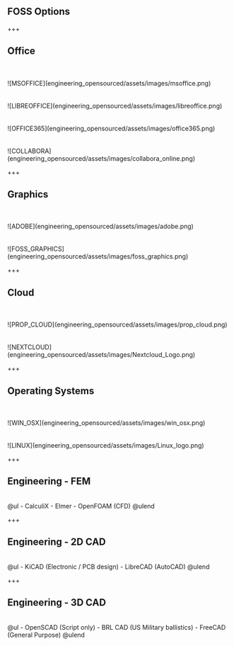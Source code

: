 [/]: # "what_open_source_engineering"

## FOSS Options

+++

## Office

<div class="left-50">
<br><br>
![MSOFFICE](engineering_opensourced/assets/images/msoffice.png)
</div>

<div class="right-50">
<br><br>
![LIBREOFFICE](engineering_opensourced/assets/images/libreoffice.png)
</div>

<div class="left-50">
<br><br>
![OFFICE365](engineering_opensourced/assets/images/office365.png)
</div>

<div class="right-50">
<br><br>
![COLLABORA](engineering_opensourced/assets/images/collabora_online.png)
</div>

+++

## Graphics

<div class="left-50">
<br><br>
![ADOBE](engineering_opensourced/assets/images/adobe.png)
</div>

<div class="right-50">
<br><br>
![FOSS_GRAPHICS](engineering_opensourced/assets/images/foss_graphics.png)
</div>

+++

## Cloud

<div class="left-50">
<br><br>
![PROP_CLOUD](engineering_opensourced/assets/images/prop_cloud.png)
</div>

<div class="right-50">
<br><br>
![NEXTCLOUD](engineering_opensourced/assets/images/Nextcloud_Logo.png)
</div>

+++

## Operating Systems

<div class="left-50 image-85">
<br><br>
![WIN_OSX](engineering_opensourced/assets/images/win_osx.png)
</div>

<div class="right-50 image-85">
<br><br>
![LINUX](engineering_opensourced/assets/images/Linux_logo.png)
</div>

+++

## Engineering - FEM
<br>
@ul
 - CalculiX
 - Elmer
 - OpenFOAM (CFD)
@ulend

+++

## Engineering - 2D CAD
<br>
@ul
 - KiCAD (Electronic / PCB design)
 - LibreCAD (AutoCAD)
@ulend

+++

## Engineering - 3D CAD
<br>
@ul
 - OpenSCAD (Script only)
 - BRL CAD (US Military ballistics)
 - FreeCAD (General Purpose)
@ulend